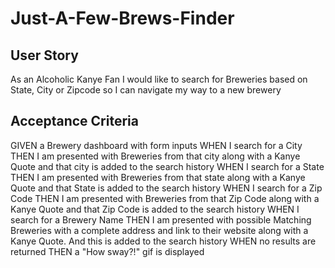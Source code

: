 # Just-A-Few-Brews-Finder

## User Story
As an Alcoholic Kanye Fan I would like to search for Breweries based on State, City or Zipcode so I can navigate my way to a new brewery

## Acceptance Criteria
GIVEN a Brewery dashboard with form inputs
WHEN I search for a City
THEN I am presented with Breweries from that city along with a Kanye Quote and that city is added to the search history
WHEN I search for a State
THEN I am presented with Breweries from that state along with a Kanye Quote and that State is added to the search history
WHEN I search for a Zip Code
THEN I am presented with Breweries from that Zip Code along with a Kanye Quote and that Zip Code is added to the search history
WHEN I search for a Brewery Name
THEN I am presented with possible Matching Breweries with a complete address and link to their website along with a Kanye Quote. And this is added to the search history
WHEN no results are returned
THEN a "How sway?!" gif is displayed
